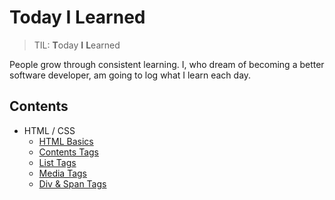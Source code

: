 # Today I Learned

> TIL: **T**oday **I** **L**earned

People grow through consistent learning. I, who dream of becoming a better software developer, am going to log what I learn each day.

## Contents

- HTML / CSS
  - [HTML Basics](./html-css/html-basics.md)
  - [Contents Tags](./html-css/contents-tags.md)
  - [List Tags](./html-css/list-tags.md)
  - [Media Tags](./html-css/media-tags.md)
  - [Div & Span Tags](./html-css/div-span-tags.md)
